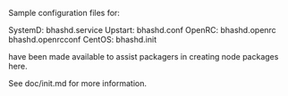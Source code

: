 Sample configuration files for:

SystemD: bhashd.service
Upstart: bhashd.conf
OpenRC:  bhashd.openrc
         bhashd.openrcconf
CentOS:  bhashd.init

have been made available to assist packagers in creating node packages here.

See doc/init.md for more information.
